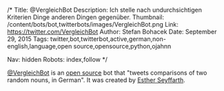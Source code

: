 /*
Title: @VergleichBot
Description: Ich stelle nach undurchsichtigen Kriterien Dinge anderen Dingen gegenüber.
Thumbnail: /content/bots/bot,twitterbots/images/VergleichBot.png
Link: https://twitter.com/VergleichBot
Author: Stefan Bohacek
Date: September 29, 2015
Tags: twitter,bot,twitterbot,active,german,non-english,language,open source,opensource,python,ojahnn

Nav: hidden
Robots: index,follow
*/

[@VergleichBot](https://twitter.com/VergleichBot) is an [open source](https://github.com/ojahnn/VergleichBot) bot that "tweets comparisons of two random nouns, in German". It was created by [Esther Seyffarth](https://twitter.com/ojahnn).
